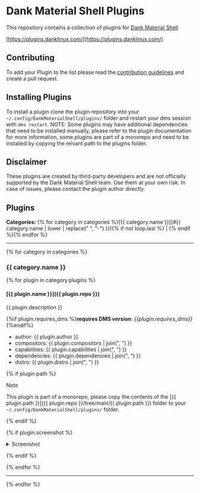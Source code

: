 # Dank Material Shell Plugins

This repository contains a collection of plugins for [Dank Material Shell](https://github.com/AvengeMedia/DankMaterialShell)

[https://plugins.danklinux.com/](https://plugins.danklinux.com/)

## Contributing

To add your Plugin to the list please read the [contribution guidelines](CONTRIBUTING.md) and create a pull request.

## Installing Plugins

To install a plugin clone the plugin repository into your `~/.config/DankMaterialShell/plugins/` folder and restart your dms session with `dms restart`. NOTE: Some plugins may have additional dependencies that need to be installed manually, please refer to the plugin documentation for more information, some plugins are part of a monorepo and need to be installed by copying the relvant path to the plugins folder.

## Disclaimer

These plugins are created by third-party developers and are not officially supported by the Dank Material Shell team. Use them at your own risk. In case of issues, please contact the plugin author directly.

## Plugins

**Categories:** {% for category in categories %}[{{ category.name }}](#{{ category.name | lower | replace(" ", "-") }}){% if not loop.last %} | {% endif %}{% endfor %}

----

{% for category in categories %}
### {{ category.name }}

{% for plugin in category.plugins %}
#### [{{ plugin.name }}]({{ plugin.repo }})

{{ plugin.description }}

{%if plugin.requires_dms %}<strong>requires DMS version</strong>: <em>{{plugin.requires_dms}}</em>{%endif%}

- author: {{ plugin.author }}
- compositors: {{ plugin.compositors | join(", ") }}
- capabilities: {{ plugin.capabilities | join(", ") }}
- dependencies: {{ plugin.dependencies | join(", ") }}
- distro: {{ plugin.distro | join(", ") }}

{% if plugin.path %}

> [!NOTE]
> This plugin is part of a monorepo, please copy the contents of the [{{ plugin.path }}]({{ plugin.repo }}/tree/main/{{ plugin.path }}) folder to your `~/.config/DankMaterialShell/plugins/` folder.

{% endif %}

{% if plugin.screenshot %}

<details>
<summary>Screenshot</summary>

![screenshot]({{ plugin.screenshot }})

</details>

{% endif %}

{% endfor %}

----

{% endfor %}
